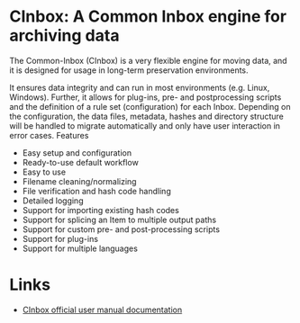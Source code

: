 # CInbox: A Common Inbox engine for archiving data

The Common-Inbox (CInbox) is a very flexible engine for moving data, and it is
designed for usage in long-term preservation environments.

It ensures data integrity and can run in most environments (e.g. Linux,
Windows). Further, it allows for plug-ins, pre- and postprocessing scripts and
the definition of a rule set (configuration) for each Inbox. Depending on the
configuration, the data files, metadata, hashes and directory structure will be
handled to migrate automatically and only have user interaction in error cases.
Features

  * Easy setup and configuration
  * Ready-to-use default workflow
  * Easy to use
  * Filename cleaning/normalizing
  * File verification and hash code handling
  * Detailed logging
  * Support for importing existing hash codes
  * Support for splicing an Item to multiple output paths
  * Support for custom pre- and post-processing scripts
  * Support for plug-ins
  * Support for multiple languages



# Links

  * [CInbox official user manual documentation](http://www.av-rd.com/products/cinbox/cinbox_manual-en.html)

